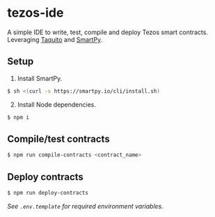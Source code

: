 # tezos-ide

A simple IDE to write, test, compile and deploy Tezos smart contracts. Leveraging [Taquito](https://tezostaquito.io/) and [SmartPy](https://smartpy.io/). 

## Setup

1. Install SmartPy.

```bash
$ sh <(curl -s https://smartpy.io/cli/install.sh)
```

2. Install Node dependencies. 

```bash
$ npm i
```

## Compile/test contracts 

```bash
$ npm run compile-contracts <contract_name>
```

## Deploy contracts 

```bash
$ npm run deploy-contracts
```

_See `.env.template` for required environment variables._